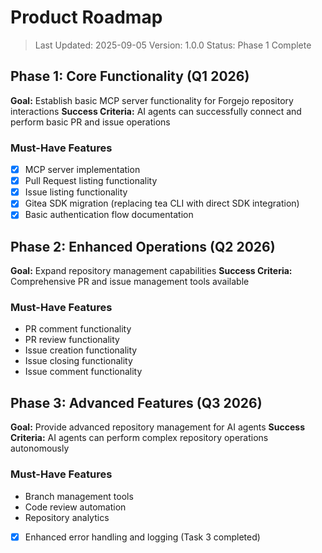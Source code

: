 # Product Roadmap

> Last Updated: 2025-09-05
> Version: 1.0.0
> Status: Phase 1 Complete

## Phase 1: Core Functionality (Q1 2026)

**Goal:** Establish basic MCP server functionality for Forgejo repository interactions
**Success Criteria:** AI agents can successfully connect and perform basic PR and issue operations

### Must-Have Features

- [x] MCP server implementation
- [x] Pull Request listing functionality
- [x] Issue listing functionality
- [x] Gitea SDK migration (replacing tea CLI with direct SDK integration)
- [x] Basic authentication flow documentation

## Phase 2: Enhanced Operations (Q2 2026)

**Goal:** Expand repository management capabilities
**Success Criteria:** Comprehensive PR and issue management tools available

### Must-Have Features

- PR comment functionality
- PR review functionality
- Issue creation functionality
- Issue closing functionality
- Issue comment functionality

## Phase 3: Advanced Features (Q3 2026)

**Goal:** Provide advanced repository management for AI agents
**Success Criteria:** AI agents can perform complex repository operations autonomously

### Must-Have Features

- Branch management tools
- Code review automation
- Repository analytics
 - [x] Enhanced error handling and logging (Task 3 completed)